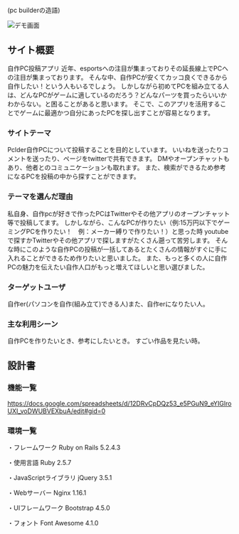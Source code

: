 # <Pclder>
(pc builderの造語)

![デモ画面](images/demo.png "demo")

## サイト概要
自作PC投稿アプリ
近年、esportsへの注目が集まっておりその延長線上でPCへの注目が集まっております。
そんな中、自作PCが安くてカッコ良くできるから自作したい！という人もいるでしょう。
しかしながら初めてPCを組み立てる人は、どんなPCがゲームに適しているのだろう？どんなパーツを買ったらいいかわからない。と困ることがあると思います。
そこで、このアプリを活用することでゲームに最適かつ自分にあったPCを探し出すことが容易となります。

### サイトテーマ
Pclder自作PCについて投稿することを目的としています。
いいねを送ったりコメントを送ったり、ページをtwitterで共有できます。
DMやオープンチャットもあり、他者とのコミュニケーションも取れます。
また、検索ができるため参考になるPCを投稿の中から探すことができます。


### テーマを選んだ理由
私自身、自作pcが好きで作ったPCはTwitterやその他アプリのオープンチャット等で投稿してます。
しかしながら、こんなPCが作りたい（例:15万円以下でゲーミングPCを作りたい！　例：メーカー縛りで作りたい！）と思った時
youtubeで探すかTwitterやその他アプリで探しますがたくさん遡って苦労します。
そんな時にこのような自作PCの投稿が一括してあるとたくさんの情報がすぐに手に入れることができるため作りたいと思いました。
また、もっと多くの人に自作PCの魅力を伝えたい自作人口がもっと増えてほしいと思い選びました。

### ターゲットユーザ
自作er(パソコンを自作(組み立て)できる人)また、自作erになりたい人。

### 主な利用シーン
自作PCを作りたいとき、参考にしたいとき。
すごい作品を見たい時。

## 設計書

### 機能一覧
<https://docs.google.com/spreadsheets/d/12DRvCpDQz53_e5PGuN9_eYIGlroUXI_voDWUBVEXbuA/edit#gid=0>

### 環境一覧
・フレームワーク
	Ruby on Rails 5.2.4.3

・使用言語
	Ruby 2.5.7

・JavaScriptライブラリ
	jQuery 3.5.1

・Webサーバー
	Nginx 1.16.1

・UIフレームワーク
	Bootstrap 4.5.0

・フォント
	Font Awesome 4.1.0


